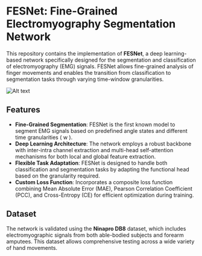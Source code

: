 # FESNet: Fine-Grained Electromyography Segmentation Network

This repository contains the implementation of **FESNet**, a deep learning-based network specifically designed for the segmentation and classification of electromyography (EMG) signals. FESNet allows fine-grained analysis of finger movements and enables the transition from classification to segmentation tasks through varying time-window granularities.

![Alt text](Figure\model.jpg)

## Features
- **Fine-Grained Segmentation**: FESNet is the first known model to segment EMG signals based on predefined angle states and different time granularities \( w \).
- **Deep Learning Architecture**: The network employs a robust backbone with inter-intra channel extraction and multi-head self-attention mechanisms for both local and global feature extraction.
- **Flexible Task Adaptation**: FESNet is designed to handle both classification and segmentation tasks by adapting the functional head based on the granularity required.
- **Custom Loss Function**: Incorporates a composite loss function combining Mean Absolute Error (MAE), Pearson Correlation Coefficient (PCC), and Cross-Entropy (CE) for efficient optimization during training.

## Dataset
The network is validated using the **Ninapro DB8** dataset, which includes electromyographic signals from both able-bodied subjects and forearm amputees. This dataset allows comprehensive testing across a wide variety of hand movements.
